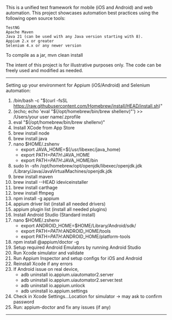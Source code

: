 This is a unified test framework for mobile (iOS and Android) and web automation. 
This project showcases automation best practices using the following open source tools:

    TestNG
    Apache Maven
    Java 21 (can be used with any Java version starting with 8).
    Appium 2.x or greater
    Selenium 4.x or any newer version

To compile as a jar, mvn clean install

The intent of this project is for illustrative purposes only. The code can be freely used and modified as needed.

****************************************************************************************************************************************************
Setting up your environment for Appium (iOS/Android) and Selenium automation:

1. /bin/bash -c "$(curl -fsSL https://raw.githubusercontent.com/Homebrew/install/HEAD/install.sh)"
2. (echo; echo 'eval "$(/opt/homebrew/bin/brew shellenv)"') >> /Users/your user name/.zprofile
3. eval "$(/opt/homebrew/bin/brew shellenv)"
4. Install XCode from App Store
5. brew install node
6. brew install java 
7. nano $HOME/.zshenv
    * export JAVA_HOME=$(/usr/libexec/java_home)
    * export PATH=${PATH}:$JAVA_HOME
    * export PATH=${PATH}:$JAVA_HOME/bin
8. sudo ln -sfn /opt/homebrew/opt/openjdk/libexec/openjdk.jdk /Library/Java/JavaVirtualMachines/openjdk.jdk
9. brew install maven
10. brew install --HEAD ideviceinstaller
11. brew install carthage
12. brew install ffmpeg
13. npm install -g appium
14. appium driver list (install all needed drivers)
15. appium plugin list (install all needed plugins)
16. Install Android Studio (Standard install)
17. nano $HOME/.zshenv 
    * export ANDROID_HOME=$HOME/Library/Android/sdk/
    * export PATH=$PATH:$ANDROID_HOME/tools
    * export PATH=$PATH:$ANDROID_HOME/platform-tools
16. npm install @appium/doctor -g
17. Setup required Android Emulators by running Android Studio
18. Run Xcode simulator and validate
19. Run Appium Inspector and setup configs for iOS and Android
20. Reinstall Xcode if any errors
21. If Android issue on real device,
    * adb uninstall io.appium.uiautomator2.server
    * adb uninstall io.appium.uiautomator2.server.test
    * adb uninstall io.appium.unlock
    * adb uninstall io.appium.settings
22. Check in Xcode Settings…Location for simulator -> may ask to confirm password
23. Run: appium-doctor and fix any issues (if any)
****************************************************************************************************************************************************
